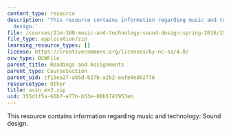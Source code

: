 ```yaml
---
content_type: resource
description: 'This resource contains information regarding music and technology: Sound
  design.'
file: /courses/21m-380-music-and-technology-sound-design-spring-2016/155d1f5a66b7e77bb53e00b5747953eb_assn_ex3.zip
file_type: application/zip
learning_resource_types: []
license: https://creativecommons.org/licenses/by-nc-sa/4.0/
ocw_type: OCWFile
parent_title: Readings and Assignments
parent_type: CourseSection
parent_uid: cf15ea27-ab5d-b27b-a2b2-eefe4e862776
resourcetype: Other
title: assn_ex3.zip
uid: 155d1f5a-66b7-e77b-b53e-00b5747953eb
---
```

This resource contains information regarding music and technology: Sound design.